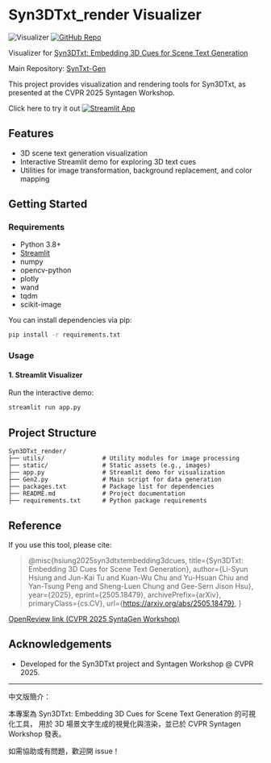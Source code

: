 # Syn3DTxt_render Visualizer
![Visualizer](https://img.shields.io/badge/Visualizer-8A2BE2)
[![GitHub Repo](https://img.shields.io/badge/GitHub-SynTxt--Gen-blue?logo=github)](https://github.com/theohsiung/SynTxt-Gen)

Visualizer for [Syn3DTxt: Embedding 3D Cues for Scene Text Generation](https://arxiv.org/abs/2505.18479)

Main Repository: [SynTxt-Gen](https://github.com/theohsiung/SynTxt-Gen)

This project provides visualization and rendering tools for Syn3DTxt, as presented at the CVPR 2025 Syntagen Workshop. 

Click here to try it out [![Streamlit App](https://static.streamlit.io/badges/streamlit_badge_black_white.svg)](https://syn3dtxt-visualizer.streamlit.app/)

## Features
- 3D scene text generation visualization
- Interactive Streamlit demo for exploring 3D text cues
- Utilities for image transformation, background replacement, and color mapping

## Getting Started

### Requirements
- Python 3.8+
- [Streamlit](https://streamlit.io/)
- numpy
- opencv-python
- plotly
- wand
- tqdm
- scikit-image

You can install dependencies via pip:
```bash
pip install -r requirements.txt
```

### Usage
#### 1. Streamlit Visualizer
Run the interactive demo:
```bash
streamlit run app.py
```

## Project Structure
```
Syn3DTxt_render/
├── utils/                # Utility modules for image processing
├── static/               # Static assets (e.g., images)
├── app.py                # Streamlit demo for visualization
├── Gen2.py               # Main script for data generation
├── packages.txt          # Package list for dependencies
├── README.md             # Project documentation
├── requirements.txt      # Python package requirements
```

## Reference
If you use this tool, please cite:

> @misc{hsiung2025syn3dtxtembedding3dcues,
>      title={Syn3DTxt: Embedding 3D Cues for Scene Text Generation}, 
>      author={Li-Syun Hsiung and Jun-Kai Tu and Kuan-Wu Chu and Yu-Hsuan Chiu and Yan-Tsung Peng and Sheng-Luen Chung and Gee-Sern Jison Hsu},
>      year={2025},
>      eprint={2505.18479},
>      archivePrefix={arXiv},
>      primaryClass={cs.CV},
>      url={https://arxiv.org/abs/2505.18479}, 
>}

[OpenReview link (CVPR 2025 SyntaGen Workshop)](https://arxiv.org/abs/2505.18479)



## Acknowledgements
- Developed for the Syn3DTxt project and Syntagen Workshop @ CVPR 2025.

---
中文版簡介：

本專案為 Syn3DTxt: Embedding 3D Cues for Scene Text Generation 的可視化工具，
用於 3D 場景文字生成的視覺化與渲染，並已於 CVPR Syntagen Workshop 發表。

如需協助或有問題，歡迎開 issue！
